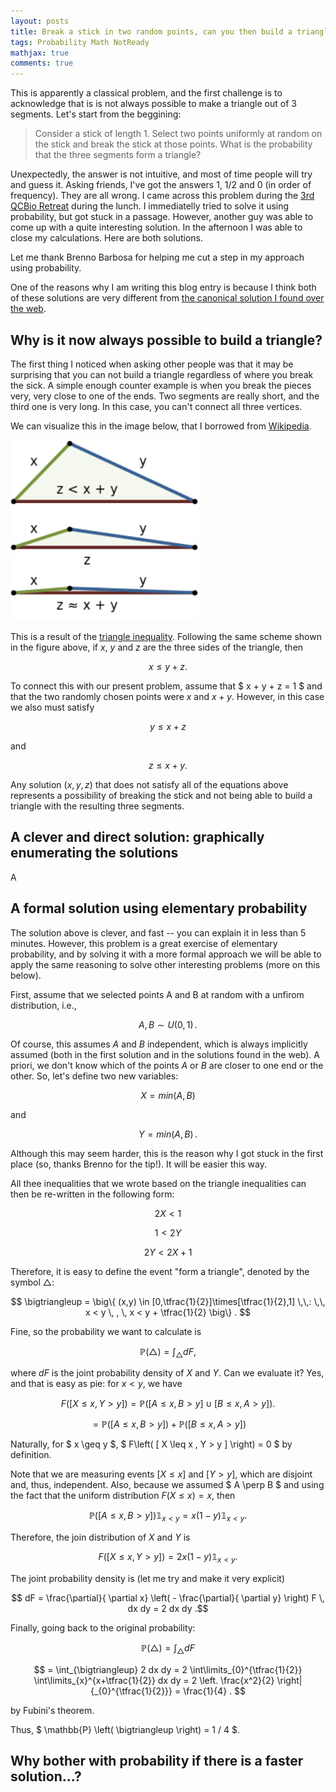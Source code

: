 ```yaml
---
layout: posts
title: Break a stick in two random points, can you then build a triangle?
tags: Probability Math NotReady
mathjax: true
comments: true
---
```


<!-- Split Here - IMG-snapshot -->

This is apparently a classical problem, and the first challenge is to acknowledge that is is
not always possible to make a triangle out of 3 segments. Let's start from the beggining:

 <blockquote>
 Consider a stick of length 1. Select two points uniformly at random on the stick
 and break the stick at those points. What is the probability that the three
 segments form a triangle?
 </blockquote>

 <!-- Split Here - Snapshot -->

Unexpectedly, the answer is not intuitive, and most of time people will
try and guess it. Asking friends, I've got the answers 1, 1/2 and 0 (in order of
frequency). They are all wrong. I came across this problem during the
[3rd QCBio Retreat](https://qcb.ucla.edu/events-seminars/retreat/) during the lunch.
I immediatelly tried to solve it using probability, but got stuck in a passage.
However, another guy was able to come up with a quite interesting solution.
In the afternoon I was able to close my calculations. Here are both solutions.

Let me thank Brenno Barbosa for helping me cut a step in my approach using
probability.

One of the reasons why I am writing this blog entry is because I think both
of these solutions are very different from [the canonical solution I
found over the web](https://mathoverflow.net/a/66797).

## Why is it now always possible to build a triangle?

The first thing I noticed when asking other people was that it may be surprising
that you can not build a triangle regardless of where you break the sick. A
simple enough counter example is when you break the pieces very, very close to
one of the ends. Two segments are really short, and the third one is very long.
In this case, you can't connect all three vertices.

We can visualize this in the image below, that I borrowed from [Wikipedia](https://en.wikipedia.org/wiki/Triangle_inequality#/media/File:TriangleInequality.svg).

<img src="/files/posts/triangle-problem/triangle.png" alt="..." class='post-img' style="width:300px;" />

This is a result of the [triangle inequality](https://en.wikipedia.org/wiki/Triangle_inequality).
Following the same scheme shown in the figure above, if $x$, $y$ and $z$ are the
three sides of the triangle, then

$$ x \leq y + z . $$

To connect this with our present problem, assume that $ x + y + z = 1 $ and that
the two randomly chosen points were $x$ and $x+y$. However, in this case we also
must satisfy

$$ y \leq x + z $$

and

$$ z \leq x + y . $$

Any solution $(x,y,z)$ that does not satisfy all of the equations above represents
a possibility of breaking the stick and not being able to build a triangle with
the resulting three segments.


## A clever and direct solution: graphically enumerating the solutions

A

## A formal solution using elementary probability

The solution above is clever, and fast -- you can explain it in less than 5 minutes.
However, this problem is a great exercise of elementary probability, and by
solving it with a more formal approach we will be able to apply the same reasoning to
solve other interesting problems (more on this below).

First, assume that we selected points A and B at random with a unfirom
distribution, i.e.,

$$ A, B \sim U(0,1) \, . $$

Of course, this assumes $A$ and $B$ independent, which is always implicitly assumed
(both in the first solution and in the solutions found in the web).
A priori, we don't know which of the points $A$ or $B$ are closer to one end
or the other. So, let's define two new variables:

$$ X = min(A,B) $$

and

$$ Y = min(A,B) \, . $$

Although this may seem harder, this is the reason why I got stuck in the first
place (so, thanks Brenno for the tip!). It will be easier this way.

All thee inequalities that we wrote based on the triangle inequalities can then
be re-written in the following form:

$$  2 X < 1 $$

$$  1 < 2 Y $$

$$ 2Y < 2X + 1 $$

Therefore, it is easy to define the event "form a triangle", denoted
by the symbol $\bigtriangleup$:

$$ \bigtriangleup = \big\{ (x,y) \in [0,\tfrac{1}{2}]\times[\tfrac{1}{2},1] \,\,: \,\, x < y \, , \, x < y + \tfrac{1}{2} \big\} . $$

Fine, so the probability we want to calculate is

$$ \mathbb{P} \left( \bigtriangleup \right)  = \int_{\bigtriangleup} dF , $$

where $dF$ is the joint probability density of $X$ and $Y$. Can we evaluate it?
Yes, and that is easy as pie: for $x < y$, we have

$$ F\left( [ X \leq x , Y > y ] \right) = \mathbb{P} \left( [ A \leq x , B > y ] \cup [ B \leq x , A > y ] \right) . $$

$$  =
 \mathbb{P} \left( [ A \leq x , B > y ] \right) + \mathbb{P} \left( [ B \leq x , A > y ] \right)
$$

Naturally, for $ x \geq y $, $ F\left( [ X \leq x , Y > y ] \right) = 0 $ by definition.

Note that we are measuring events $[X \leq x]$ and $[Y > y]$, which are disjoint and,
thus, independent. Also, because we assumed $ A \perp B $ and using the fact that
the uniform distribution $F(X\leq x) = x$, then

$$ \mathbb{P} \left( [ A \leq x , B > y ] \right) \mathbb{1}_{x<y} =
x (1 - y) \mathbb{1}_{x<y} .$$

Therefore, the join distribution of $X$ and $Y$ is

$$ F\left( [ X \leq x , Y > y ] \right) = 2 x (1 - y) \mathbb{1}_{x<y} . $$

The joint probability density is (let me try and make it very explicit)

$$ dF = \frac{\partial}{ \partial x} \left( - \frac{\partial}{ \partial y} \right) F \, dx dy = 2 dx dy .$$

Finally, going back to the original probability:

$$ \mathbb{P} \left( \bigtriangleup \right) = \int_{\bigtriangleup} dF  $$

$$ = \int_{\bigtriangleup} 2 dx dy  =  2 \int\limits_{0}^{\tfrac{1}{2}} \int\limits_{x}^{x+\tfrac{1}{2}} dx dy = 2 \left. \frac{x^2}{2} \right|{_{0}^{\tfrac{1}{2}}} = \frac{1}{4} . $$

by Fubini's theorem.

Thus, $ \mathbb{P} \left( \bigtriangleup \right) = 1 / 4 $.


## Why bother with probability if there is a faster solution...?


<!-- -->
